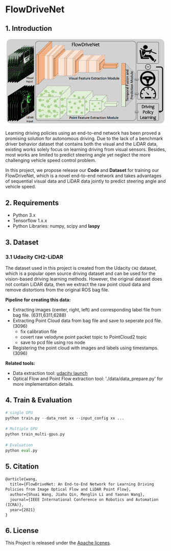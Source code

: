 <!--
 * @Author: Shuai Wang
 * @Github: https://github.com/wsustcid
 * @Version: 1.0.0
 * @Date: 2020-05-10 09:29:01
 * @LastEditTime: 2021-04-26 00:12:10
 -->
# FlowDriveNet

## 1. Introduction
<div align=center> <img src=./docs/cover.png /></div>

Learning driving policies using an end-to-end network has been proved a promising solution for autonomous driving. Due to the lack of a benchmark driver behavior dataset that contains both the visual and the LiDAR data, existing works solely focus on learning driving from visual sensors. Besides, most works are limited to predict steering angle yet neglect the more challenging vehicle speed control problem. 

In this project, we propose release our __Code__ and __Dataset__ for training our FlowDriveNet, which is a novel end-to-end network and takes advantages of sequential visual data and LiDAR data jointly to predict steering angle and vehicle speed. 

## 2. Requirements
* Python 3.x
* Tensorflow 1.x.x
* Python Libraries: numpy, scipy and __laspy__

## 3. Dataset
### 3.1 Udacity CH2-LiDAR
The dataset used in this project is created from the Udacity `CH2` dataset, which is a popular open source driving dataset and can be used for the vision-based driving learning methods. However, the original dataset does not contain LiDAR data, then we extract the raw point cloud data and remove distortions from the original ROS bag file.

**Pipeline for creating this data:**
 - Extracting images (center, right, left) and corresponding label file from bag file. (6311,6311,6288)
 - Extracting Point Cloud data from bag file and save to seperate pcd file. (3096)
   - fix calibration file
   - covert raw velodyne point packet topic to PointCloud2 topic
   - save to pcd file using ros node
 - Registering the point cloud with images and labels using timestamps.(3096)

**Related tools:**
 - Data extraction tool: [udacity launch](https://github.com/wsustcid/self-driving-car/tree/master/datasets/udacity_launch)
 - Optical Flow and Point Flow extraction tool: './data/data_prepare.py' for more implementation details.


## 4. Train & Evaluation
```python
# single GPU
python train.py --data_root xx --input_config xx ...

# Multiple GPU
python train_multi-gpus.py

# Evaluation 
python eval.py
```

## 5. Citation
```
@article{wang,
  title={FlowDriveNet: An End-to-End Network for Learning Driving Policies from Image Optical Flow and LiDAR Point Flow},
  author={Shuai Wang, Jiahu Qin, Menglin Li and Yaonan Wang},
  journal={IEEE International Conference on Robotics and Automation (ICRA)},
  year={2021}
}
```

## 6. License
This Project is released under the [Apache licenes](LICENSE).

